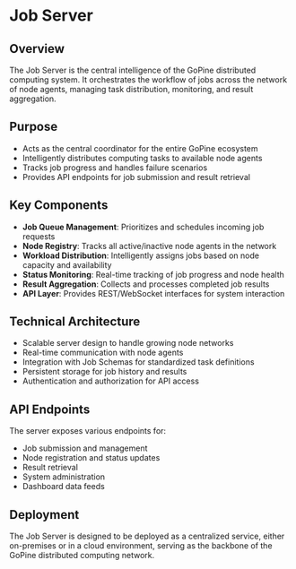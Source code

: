 # Job Server

## Overview
The Job Server is the central intelligence of the GoPine distributed computing system. It orchestrates the workflow of jobs across the network of node agents, managing task distribution, monitoring, and result aggregation.

## Purpose
- Acts as the central coordinator for the entire GoPine ecosystem
- Intelligently distributes computing tasks to available node agents
- Tracks job progress and handles failure scenarios
- Provides API endpoints for job submission and result retrieval

## Key Components
- **Job Queue Management**: Prioritizes and schedules incoming job requests
- **Node Registry**: Tracks all active/inactive node agents in the network
- **Workload Distribution**: Intelligently assigns jobs based on node capacity and availability
- **Status Monitoring**: Real-time tracking of job progress and node health
- **Result Aggregation**: Collects and processes completed job results
- **API Layer**: Provides REST/WebSocket interfaces for system interaction

## Technical Architecture
- Scalable server design to handle growing node networks
- Real-time communication with node agents
- Integration with Job Schemas for standardized task definitions
- Persistent storage for job history and results
- Authentication and authorization for API access

## API Endpoints
The server exposes various endpoints for:
- Job submission and management
- Node registration and status updates
- Result retrieval
- System administration
- Dashboard data feeds

## Deployment
The Job Server is designed to be deployed as a centralized service, either on-premises or in a cloud environment, serving as the backbone of the GoPine distributed computing network.